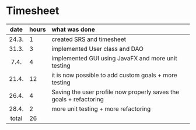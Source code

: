 # Timesheet

| date  | hours | what was done |
| :----:| :-----| :-----|
| 24.3. | 1 | created SRS and timesheet |
| 31.3. | 3 | implemented User class and DAO |
| 7.4. | 4 | implemented GUI using JavaFX and more unit testing |
| 21.4. | 12 | it is now possible to add custom goals + more testing |
| 26.4. | 4 | Saving the user profile now properly saves the goals + refactoring |
| 28.4. | 2 | more unit testing + more refactoring |
| total | 26 | |